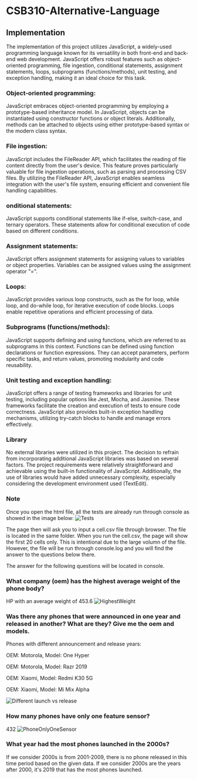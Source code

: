 # CSB310-Alternative-Language

## Implementation
The implementation of this project utilizes JavaScript, a widely-used programming language known for its versatility in both front-end and back-end web development. JavaScript offers robust features such as object-oriented programming, file ingestion, conditional statements, assignment statements, loops, subprograms (functions/methods), unit testing, and exception handling, making it an ideal choice for this task.

### Object-oriented programming:

JavaScript embraces object-oriented programming by employing a prototype-based inheritance model. In JavaScript, objects can be instantiated using constructor functions or object literals. Additionally, methods can be attached to objects using either prototype-based syntax or the modern class syntax.

### File ingestion:

JavaScript includes the FileReader API, which facilitates the reading of file content directly from the user's device. This feature proves particularly valuable for file ingestion operations, such as parsing and processing CSV files. By utilizing the FileReader API, JavaScript enables seamless integration with the user's file system, ensuring efficient and convenient file handling capabilities.

### onditional statements:
JavaScript supports conditional statements like if-else, switch-case, and ternary operators. These statements allow for conditional execution of code based on different conditions.

### Assignment statements:
JavaScript offers assignment statements for assigning values to variables or object properties. Variables can be assigned values using the assignment operator "=".

### Loops:
JavaScript provides various loop constructs, such as the for loop, while loop, and do-while loop, for iterative execution of code blocks. Loops enable repetitive operations and efficient processing of data.

### Subprograms (functions/methods):
JavaScript supports defining and using functions, which are referred to as subprograms in this context. Functions can be defined using function declarations or function expressions. They can accept parameters, perform specific tasks, and return values, promoting modularity and code reusability.

### Unit testing and exception handling:
JavaScript offers a range of testing frameworks and libraries for unit testing, including popular options like Jest, Mocha, and Jasmine. These frameworks facilitate the creation and execution of tests to ensure code correctness. JavaScript also provides built-in exception handling mechanisms, utilizing try-catch blocks to handle and manage errors effectively.

### Library
No external libraries were utilized in this project. The decision to refrain from incorporating additional JavaScript libraries was based on several factors. The project requirements were relatively straightforward and achievable using the built-in functionality of JavaScript. Additionally, the use of libraries would have added unnecessary complexity, especially considering the development environment used (TextEdit).

### Note
Once you open the html file, all the tests are already run through console as showed in the image below:
![Tests](https://github.com/YenTonv/CSB310-Alternative-Language/assets/92559627/f85d3a5d-7742-4dc2-9212-46ca8dbd1e8a)


The page then will ask you to input a cell.csv file through browser. The file is located in the same folder. When you run the cell.csv, the page will show the first 20 cells only. This is intentional due to the large volumn of the file. However, the file will be run through console.log and you will find the answer to the questions below there.

The answer for the following questions will be located in console.  
### What company (oem) has the highest average weight of the phone body?
HP with an average weight of 453.6
![HighestWeight](https://github.com/YenTonv/CSB310-Alternative-Language/assets/92559627/e6d4a380-6148-4138-a6c8-a067afdfa860)

### Was there any phones that were announced in one year and released in another? What are they? Give me the oem and models.

Phones with different announcement and release years: 

OEM: Motorola, Model: One Hyper 

OEM: Motorola, Model: Razr 2019 

OEM: Xiaomi, Model: Redmi K30 5G 

OEM: Xiaomi, Model: Mi Mix Alpha 

![Different launch vs release](https://github.com/YenTonv/CSB310-Alternative-Language/assets/92559627/3532fa38-9607-47c3-81f4-6a83f0239b37)


### How many phones have only one feature sensor?
432 ![PhoneOnlyOneSensor](https://github.com/YenTonv/CSB310-Alternative-Language/assets/92559627/4c8068d1-b8e1-48eb-93e6-864830dd373d)


### What year had the most phones launched in the 2000s? 
If we consider 2000s is from 2001-2009, there is no phone released in this time period based on the given data. If we consider 2000s are the years after 2000, it's 2019 that has the most phones launched.
